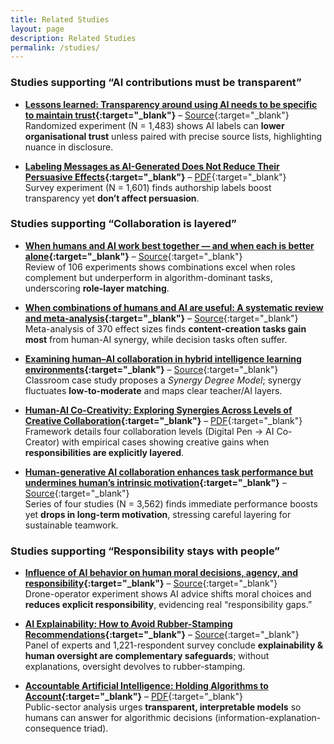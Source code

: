 ```yaml
---
title: Related Studies
layout: page
description: Related Studies
permalink: /studies/
---
```


### Studies supporting “AI contributions must be transparent”

- **[Lessons learned: Transparency around using AI needs to be specific to maintain trust](https://hsph.harvard.edu/health-communication/news/lessons-learned-transparency-around-using-ai-needs-to-be-specific-to-maintain-trust/){:target="_blank"}** – [Source](https://hsph.harvard.edu/health-communication/news/lessons-learned-transparency-around-using-ai-needs-to-be-specific-to-maintain-trust/){:target="_blank"}  
  Randomized experiment (N = 1,483) shows AI labels can **lower organisational trust** unless paired with precise source lists, highlighting nuance in disclosure.

- **[Labeling Messages as AI-Generated Does Not Reduce Their Persuasive Effects](https://arxiv.org/abs/2504.09865){:target="_blank"}** – [PDF](https://arxiv.org/pdf/2504.09865){:target="_blank"}  
  Survey experiment (N = 1,601) finds authorship labels boost transparency yet **don’t affect persuasion**.

### Studies supporting “Collaboration is layered”

- **[When humans and AI work best together — and when each is better alone](https://mitsloan.mit.edu/ideas-made-to-matter/when-humans-and-ai-work-best-together-and-when-each-better-alone){:target="_blank"}** – [Source](https://mitsloan.mit.edu/ideas-made-to-matter/when-humans-and-ai-work-best-together-and-when-each-better-alone){:target="_blank"}  
  Review of 106 experiments shows combinations excel when roles complement but underperform in algorithm-dominant tasks, underscoring **role-layer matching**.

- **[When combinations of humans and AI are useful: A systematic review and meta-analysis](https://www.nature.com/articles/s41562-024-02024-1){:target="_blank"}** – [Source](https://www.nature.com/articles/s41562-024-02024-1){:target="_blank"}  
  Meta-analysis of 370 effect sizes finds **content-creation tasks gain most** from human-AI synergy, while decision tasks often suffer.

- **[Examining human–AI collaboration in hybrid intelligence learning environments](https://www.nature.com/articles/s41599-025-05097-z){:target="_blank"}** – [Source](https://www.nature.com/articles/s41599-025-05097-z){:target="_blank"}  
  Classroom case study proposes a *Synergy Degree Model*; synergy fluctuates **low-to-moderate** and maps clear teacher/AI layers.

- **[Human-AI Co-Creativity: Exploring Synergies Across Levels of Creative Collaboration](https://arxiv.org/abs/2411.12527){:target="_blank"}** – [PDF](https://arxiv.org/pdf/2411.12527){:target="_blank"}  
  Framework details four collaboration levels (Digital Pen → AI Co-Creator) with empirical cases showing creative gains when **responsibilities are explicitly layered**.

- **[Human-generative AI collaboration enhances task performance but undermines human’s intrinsic motivation](https://www.nature.com/articles/s41598-025-98385-2){:target="_blank"}** – [Source](https://www.nature.com/articles/s41598-025-98385-2){:target="_blank"}  
  Series of four studies (N = 3,562) finds immediate performance boosts yet **drops in long-term motivation**, stressing careful layering for sustainable teamwork.

### Studies supporting “Responsibility stays with people”

- **[Influence of AI behavior on human moral decisions, agency, and responsibility](https://www.nature.com/articles/s41598-025-95587-6){:target="_blank"}** – [Source](https://www.nature.com/articles/s41598-025-95587-6){:target="_blank"}  
  Drone-operator experiment shows AI advice shifts moral choices and **reduces explicit responsibility**, evidencing real “responsibility gaps.”

- **[AI Explainability: How to Avoid Rubber-Stamping Recommendations](https://sloanreview.mit.edu/article/ai-explainability-how-to-avoid-rubber-stamping-recommendations/){:target="_blank"}** – [Source](https://sloanreview.mit.edu/article/ai-explainability-how-to-avoid-rubber-stamping-recommendations/){:target="_blank"}  
  Panel of experts and 1,221-respondent survey conclude **explainability & human oversight are complementary safeguards**; without explanations, oversight devolves to rubber-stamping.

- **[Accountable Artificial Intelligence: Holding Algorithms to Account](https://pmc.ncbi.nlm.nih.gov/articles/PMC8518786/){:target="_blank"}** – [PDF](https://pmc.ncbi.nlm.nih.gov/articles/PMC8518786/pdf){:target="_blank"}  
  Public-sector analysis urges **transparent, interpretable models** so humans can answer for algorithmic decisions (information-explanation-consequence triad).

